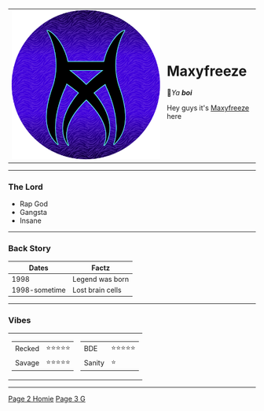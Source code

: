 <!DOCTYPE html>
<html lang="en" dir="ltr">

<head>
  <meta charset="utf-8">
  <title>Maxyfreeze</title>
</head>

<body>
  <table cellspacing="20">
    <tr>
      <td><img src="images/Maxyfreeze logo.png" alt="Maxyfreeze Logo"></td>
      <td><h1>Maxyfreeze</h1>
          <p>🌴<em>Ya <strong>boi</strong></em></p>
          <p>Hey guys it's <a href="https://www.Youtube.com/Maxyfreeze">Maxyfreeze</a> here</p></td>
    </tr>
  </table>
  <hr>
  <h3>The Lord</h3>
  <ul>
    <li>Rap God</li>
    <li>Gangsta</li>
    <li>Insane</li>
  </ul>
<hr>
  <h3>Back Story</h3>
  <table cellspacing="10">
    <thead>
    <tr>
      <th>Dates</th>
      <th>Factz</th>
    </tr>
  </thead>
  <tbody>
    <tr>
      <td>1998</td>
      <td>Legend was born</td>
    </tr>
    <tr>
      <td>1998-sometime</td>
      <td>Lost brain cells</td>
    </tr>
  </tbody>
  </table>
<hr>
  <h3>Vibes</h3>
  <table cellspacing="10">
    <tr>
      <td>
      <table>
        <tr>
          <td>Recked</td>
          <td>⭐⭐⭐⭐⭐</td>
        </tr>
        <tr>
          <td>Savage</td>
          <td>⭐⭐⭐⭐⭐</td>
        </tr>
      </table>
      </td>
      <td>
        <table>
        <tr>
          <td>BDE</td>
          <td>⭐⭐⭐⭐⭐</td>
        </tr>
        <tr>
          <td>Sanity</td>
          <td>⭐</td>
        </tr>
      </table>
      </td>
    </tr>
  </table>
  <hr>
  <a href="Page 2 Homie.html">Page 2 Homie</a>
  <a href="Page 3 G.html">Page 3 G</a>
</body>

</html>
